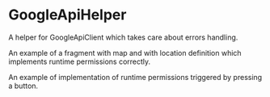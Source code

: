 # GoogleApiHelper

A helper for GoogleApiClient which takes care about errors handling.

An example of a fragment with map and with location definition which implements runtime permissions correctly.

An example of implementation of runtime permissions triggered by pressing a button.
